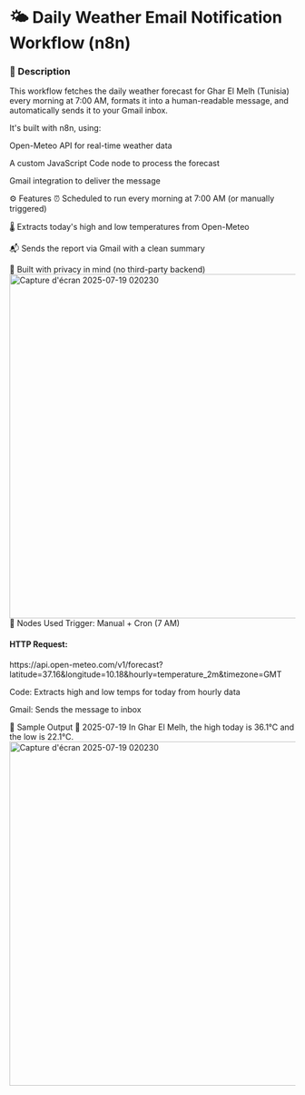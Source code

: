 <h1>🌤️ Daily Weather Email Notification Workflow (n8n) </h1>
<h3>📌 Description </h3>
This workflow fetches the daily weather forecast for Ghar El Melh (Tunisia) every morning at 7:00 AM, formats it into a human-readable message, and automatically sends it to your Gmail inbox.

It's built with n8n, using:

Open-Meteo API for real-time weather data

A custom JavaScript Code node to process the forecast

Gmail integration to deliver the message

⚙️ Features
⏰ Scheduled to run every morning at 7:00 AM (or manually triggered)

🌡️ Extracts today's high and low temperatures from Open-Meteo

📬 Sends the report via Gmail with a clean summary

🔐 Built with privacy in mind (no third-party backend)
<img width="1269" height="606" alt="Capture d'écran 2025-07-19 020230" src="https://github.com/user-attachments/assets/54d31591-69a0-4348-a155-6e8e46430054" />
🧩 Nodes Used
Trigger: Manual + Cron (7 AM)

<h4>HTTP Request:</h4> https://api.open-meteo.com/v1/forecast?latitude=37.16&longitude=10.18&hourly=temperature_2m&timezone=GMT

Code: Extracts high and low temps for today from hourly data

Gmail: Sends the message to inbox

📧 Sample Output
📅 2025-07-19
In Ghar El Melh, the high today is 36.1°C and the low is 22.1°C.
<img width="1269" height="606" alt="Capture d'écran 2025-07-19 020230" src="https://github.com/user-attachments/assets/895456ab-ce5d-49e7-868f-65a05c520094" />

